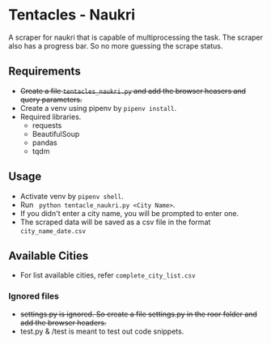 # Tentacles - Naukri
  A scraper for naukri that is capable of multiprocessing the task. The scraper also has a progress bar. So no more guessing the scrape status.


## Requirements
- ~~Create a file ``` tentacles_naukri.py ``` and add the browser heasers and query parameters.~~
- Create a venv using pipenv by ``` pipenv install ```.
- Required libraries.
  - requests
  - BeautifulSoup
  - pandas
  - tqdm

## Usage
- Activate venv by ``` pipenv shell ```.
- Run ``` python tentacle_naukri.py <City Name>```.
- If you didn't enter a city name, you will be prompted to enter one.
- The scraped data will be saved as a csv file in the format ``` city_name_date.csv ```

## Available Cities
- For list available cities, refer ``` complete_city_list.csv ```

### Ignored files
- ~~settings.py is ignored. So create a file settings.py in the roor folder and add the browser headers.~~
- test.py & /test is meant to test out code snippets.

